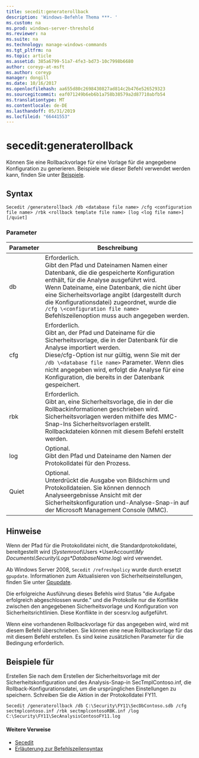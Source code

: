```yaml
---
title: secedit:generaterollback
description: 'Windows-Befehle Thema ***- '
ms.custom: na
ms.prod: windows-server-threshold
ms.reviewer: na
ms.suite: na
ms.technology: manage-windows-commands
ms.tgt_pltfrm: na
ms.topic: article
ms.assetid: 385a6799-51a7-4fe3-bd73-10c7998b6680
author: coreyp-at-msft
ms.author: coreyp
manager: dongill
ms.date: 10/16/2017
ms.openlocfilehash: aa655d80c2698430827ad814c2b476e526529323
ms.sourcegitcommit: eaf071249b6eb6b1a758b38579a2d87710abfb54
ms.translationtype: MT
ms.contentlocale: de-DE
ms.lasthandoff: 05/31/2019
ms.locfileid: "66441553"
---
```

# <a name="seceditgeneraterollback"></a>secedit:generaterollback



Können Sie eine Rollbackvorlage für eine Vorlage für die angegebene Konfiguration zu generieren. Beispiele wie dieser Befehl verwendet werden kann, finden Sie unter [Beispiele](#BKMK_Examples).

## <a name="syntax"></a>Syntax

```
Secedit /generaterollback /db <database file name> /cfg <configuration file name> /rbk <rollback template file name> [log <log file name>] [/quiet]
```

### <a name="parameters"></a>Parameter

|Parameter|Beschreibung|
|---------|-----------|
|db|Erforderlich.</br>Gibt den Pfad und Dateinamen Namen einer Datenbank, die die gespeicherte Konfiguration enthält, für die Analyse ausgeführt wird.</br>Wenn Dateiname, eine Datenbank, die nicht über eine Sicherheitsvorlage angibt (dargestellt durch die Konfigurationsdatei) zugeordnet, wurde die `/cfg \<configuration file name>` Befehlszeilenoption muss auch angegeben werden.|
|cfg|Erforderlich.</br>Gibt an, der Pfad und Dateiname für die Sicherheitsvorlage, die in der Datenbank für die Analyse importiert werden.</br>Diese/cfg-Option ist nur gültig, wenn Sie mit der `/db \<database file name>` Parameter. Wenn dies nicht angegeben wird, erfolgt die Analyse für eine Konfiguration, die bereits in der Datenbank gespeichert.|
|rbk|Erforderlich.</br>Gibt an, eine Sicherheitsvorlage, die in der die Rollbackinformationen geschrieben wird. Sicherheitsvorlagen werden mithilfe des MMC-Snap-Ins Sicherheitsvorlagen erstellt. Rollbackdateien können mit diesem Befehl erstellt werden.|
|log|Optional.</br>Gibt den Pfad und Dateiname den Namen der Protokolldatei für den Prozess.|
|Quiet|Optional.</br>Unterdrückt die Ausgabe von Bildschirm und Protokolldateien. Sie können dennoch Analyseergebnisse Ansicht mit der Sicherheitskonfiguration und-Analyse-Snap-in auf der Microsoft Management Console (MMC).|

## <a name="remarks"></a>Hinweise

Wenn der Pfad für die Protokolldatei nicht, die Standardprotokolldatei, bereitgestellt wird (*Systemroot*\Users \*UserAccount<em>\My Documents\Security\Logs\*DatabaseName</em>.log) wird verwendet.

Ab Windows Server 2008, `Secedit /refreshpolicy` wurde durch ersetzt `gpupdate`. Informationen zum Aktualisieren von Sicherheitseinstellungen, finden Sie unter [Gpupdate](gpupdate.md).

Die erfolgreiche Ausführung dieses Befehls wird Status "die Aufgabe erfolgreich abgeschlossen wurde." und die Protokolle nur die Konflikte zwischen den angegebenen Sicherheitsvorlage und Konfiguration von Sicherheitsrichtlinien. Diese Konflikte in der scesrv.log aufgeführt.

Wenn eine vorhandenen Rollbackvorlage für das angegeben wird, wird mit diesem Befehl überschrieben. Sie können eine neue Rollbackvorlage für das mit diesem Befehl erstellen. Es sind keine zusätzlichen Parameter für die Bedingung erforderlich.

## <a name="BKMK_Examples"></a>Beispiele für

Erstellen Sie nach dem Erstellen der Sicherheitsvorlage mit der Sicherheitskonfiguration und des Analysis-Snap-in SecTmplContoso.inf, die Rollback-Konfigurationsdatei, um die ursprünglichen Einstellungen zu speichern. Schreiben Sie die Aktion in der Protokolldatei FY11.
```
Secedit /generaterollback /db C:\Security\FY11\SecDbContoso.sdb /cfg sectmplcontoso.inf /rbk sectmplcontosoRBK.inf /log C:\Security\FY11\SecAnalysisContosoFY11.log
```

#### <a name="additional-references"></a>Weitere Verweise

-   [Secedit](secedit.md)
-   [Erläuterung zur Befehlszeilensyntax](command-line-syntax-key.md)